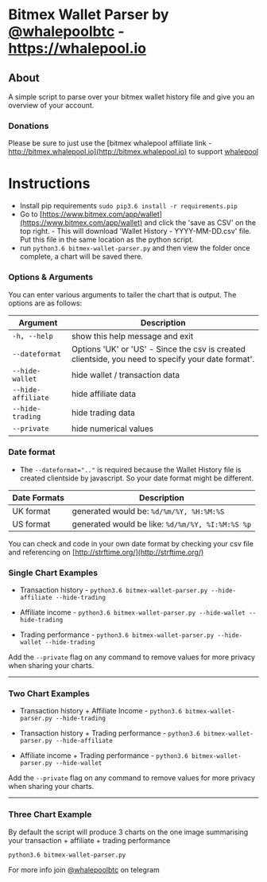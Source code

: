 # Bitmex Wallet Parser by [@whalepoolbtc](https://t.me/whalepoolbtc) - https://whalepool.io   

## About 
A simple script to parse over your bitmex wallet history file and give you an overview of your account.  

### Donations
Please be sure to just use the [bitmex whalepool affiliate link - http://bitmex.whalepool.io](http://bitmex.whalepool.io) to support [whalepool](https://t.me/whalepoolbtc)

# Instructions 
- Install pip requirements `sudo pip3.6 install -r requirements.pip`  
- Go to [https://www.bitmex.com/app/wallet](https://www.bitmex.com/app/wallet) and click the 'save as CSV' on the top right.  - This will download 'Wallet History - YYYY-MM-DD.csv' file. Put this file in the same location as the python script.
- run `python3.6 bitmex-wallet-parser.py` and then view the folder once complete, a chart will be saved there. 

### Options & Arguments
You can enter various arguments to tailer the chart that is output. 
The options are as follows:  

| Argument | Description | 
| -------- | ----------- |
| `-h, --help` | show this help message and exit |
| `--dateformat` | Options 'UK' or 'US' - Since the csv is created clientside, you need to specify your date format'. | 
| `--hide-wallet` | hide wallet / transaction data |
| `--hide-affiliate` | hide affiliate data | 
| `--hide-trading` | hide trading data | 
| `--private` | hide numerical values | 


### Date format
- The `--dateformat=".."` is required because the Wallet History file is created clientside by javascript. So your date format might be different.  

| Date Formats | Description |   
| ------------ | ----------- |  
| UK format | generated would be: `%d/%m/%Y, %H:%M:%S` |  
| US format | generated would be like: `%d/%m/%Y, %I:%M:%S %p` |  
  
 You can check and code in your own date format by checking your csv file and referencing on [http://strftime.org/](http://strftime.org/)  


### Single Chart Examples  

- Transaction history  - 
	`python3.6 bitmex-wallet-parser.py --hide-affiliate --hide-trading`  

- Affiliate income  - 
	`python3.6 bitmex-wallet-parser.py --hide-wallet --hide-trading`  

- Trading performance  - 
	`python3.6 bitmex-wallet-parser.py --hide-wallet --hide-trading`  

Add the `--private` flag on any command to remove values for more privacy when sharing your charts.   

------ 

### Two Chart Examples  

- Transaction history + Affiliate Income  - 
	`python3.6 bitmex-wallet-parser.py --hide-trading` 

- Transaction history + Trading performance  - 
	`python3.6 bitmex-wallet-parser.py --hide-affiliate`  

- Affiliate income + Trading performance  - 
	`python3.6 bitmex-wallet-parser.py --hide-wallet`  

Add the `--private` flag on any command to remove values for more privacy when sharing your charts.   
  

------

### Three Chart Example

By default the script will produce 3 charts on the one image summarising your transaction + affiliate + trading performance

`python3.6 bitmex-wallet-parser.py`  


For more info join [@whalepoolbtc](https://t.me/whalepoolbtc) on telegram   
